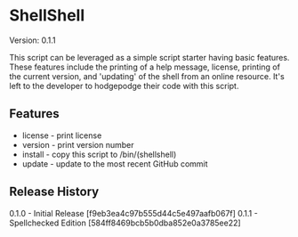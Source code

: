 ShellShell
==========
Version: 0.1.1

This script can be leveraged as a simple script starter having basic features.
These features include the printing of a help message, license, printing of the
current version, and 'updating' of the shell from an online resource.
It's left to the developer to hodgepodge their code with this script.


Features
--------
- license - print license
- version - print version number
- install - copy this script to /bin/(shellshell)
- update  - update to the most recent GitHub commit


Release History
---------------
0.1.0 - Initial Release [f9eb3ea4c97b555d44c5e497aafb067f]
0.1.1 - Spellchecked Edition [584ff8469bcb5b0dba852e0a3785ee22]
